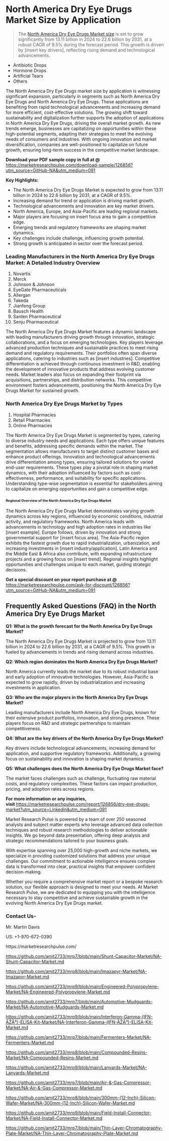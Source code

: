 <h1>North America Dry Eye Drugs Market&nbsp;Size by Application</h1><blockquote><p>The <a href="https://marketresearchpulse.com/download-sample/126856?utm_source=GitHub-NA&amp;utm_medium=091">North America Dry Eye Drugs Market size</a> is set to grow significantly from 13.11 billion in 2024 to 22.6 billion by 2031, at a robust CAGR of 9.5% during the forecast period. This growth is driven by [insert key drivers], reflecting rising demand and technological advancements.</p></blockquote><ul><li>Antibiotic Drops<li> Hormone Drops<li> Artificial Tears<li> Others</li></ul><p>The North America Dry Eye Drugs market size by application is witnessing significant expansion, particularly in segments such as North America Dry Eye Drugs and North America Dry Eye Drugs. These applications are benefiting from rapid technological advancements and increasing demand for more efficient, cost-effective solutions. The growing shift toward sustainability and digitalization further supports the adoption of applications in North America Dry Eye Drugs, driving the overall market growth. As new trends emerge, businesses are capitalizing on opportunities within these high-potential segments, adapting their strategies to meet the evolving needs of consumers and industries. With ongoing innovation and market diversification, companies are well-positioned to capitalize on future growth, ensuring long-term success in the competitive market landscape.</p><p><strong>Download your PDF sample copy in full at @ </strong><a href="https://marketresearchpulse.com/download-sample/126856?utm_source=GitHub-NA&amp;utm_medium=091">https://marketresearchpulse.com/download-sample/126856?utm_source=GitHub-NA&amp;utm_medium=091</a></p><p><strong>Key Highlights: </strong></p><ul><li>The North America Dry Eye Drugs Market is expected to grow from 13.11 billion in 2024 to 22.6 billion by 2031, at a CAGR of 9.5%.</li><li>Increasing demand for trend or application is driving market growth.</li><li>Technological advancements and innovation are key market drivers.</li><li>North America, Europe, and Asia-Pacific are leading regional markets.</li><li>Major players are focusing on insert focus area to gain a competitive edge.</li><li>Emerging trends and regulatory frameworks are shaping market dynamics.</li><li>Key challenges include challenge, influencing growth potential.</li><li>Strong growth is anticipated in sector over the forecast period.</li></ul><h3>Leading Manufacturers in the North America Dry Eye Drugs Market: A Detailed Industry Overview</h3><ol><li>Novartis</li><li>Merck</li><li>Johnson & Johnson</li><li>EyeGate Pharmaceuticals</li><li>Allergan</li><li>Takeda</li><li>Jianfeng Group</li><li>Bausch Health</li><li>Santen Pharmaceutical</li><li>Senju Pharmaceutical</li></ol><div class="flex max-w-full flex-col flex-grow"><div class="min-h-8 text-message flex w-full flex-col items-end gap-2 whitespace-normal break-words [.text-message+&amp;]:mt-5" dir="auto" data-message-author-role="assistant" data-message-id="fd8432e4-4910-450d-b182-61b7bfb0a01f" data-message-model-slug="gpt-4o"><div class="flex w-full flex-col gap-1 empty:hidden first:pt-[3px]"><div class="markdown prose w-full break-words dark:prose-invert light"><p>The North America Dry Eye Drugs Market features a dynamic landscape with leading manufacturers driving growth through innovation, strategic collaborations, and a focus on emerging technologies. Key players leverage advanced production techniques and sustainable practices to meet rising demand and regulatory requirements. Their portfolios often span diverse applications, catering to industries such as [insert industries]. Competitive differentiation is achieved through continuous investment in R&amp;D, enabling the development of innovative products that address evolving customer needs. Market leaders also focus on expanding their footprint via acquisitions, partnerships, and distribution networks. This competitive environment fosters advancements, positioning the North America Dry Eye Drugs Market for sustained growth.</p></div></div></div></div><h3>North America Dry Eye Drugs Market by Types</h3><ol><li>Hospital Pharmacies<li> Retail Pharmacies<li> Online Pharmacies</li></ol><div class="flex max-w-full flex-col flex-grow"><div class="min-h-8 text-message flex w-full flex-col items-end gap-2 whitespace-normal break-words [.text-message+&amp;]:mt-5" dir="auto" data-message-author-role="assistant" data-message-id="084470be-0bb7-4664-bddf-5156b4f41249" data-message-model-slug="gpt-4o-mini"><div class="flex w-full flex-col gap-1 empty:hidden first:pt-[3px]"><div class="markdown prose w-full break-words dark:prose-invert light"><p>The North America Dry Eye Drugs Market is segmented by types, catering to diverse industry needs and applications. Each type offers unique features and benefits, addressing specific demands within the market. The segmentation allows manufacturers to target distinct customer bases and enhance product offerings. Innovation and technological advancements drive differentiation among types, ensuring tailored solutions for varied end-user requirements. These types play a pivotal role in shaping market dynamics, with their adoption influenced by factors such as cost-effectiveness, performance, and suitability for specific applications. Understanding type-wise segmentation is essential for stakeholders aiming to capitalize on emerging opportunities and gain a competitive edge.</p></div></div></div></div><h3><span style="font-size: 11px;">Regional Overview of the North America Dry Eye Drugs Market</span></h3><div class="flex max-w-full flex-col flex-grow"><div class="min-h-8 text-message flex w-full flex-col items-end gap-2 whitespace-normal break-words [.text-message+&amp;]:mt-5" dir="auto" data-message-author-role="assistant" data-message-id="e9038762-ce64-4e30-91c9-9bd413514231" data-message-model-slug="gpt-4o-mini"><div class="flex w-full flex-col gap-1 empty:hidden first:pt-[3px]"><div class="markdown prose w-full break-words dark:prose-invert light"><p>The North America Dry Eye Drugs Market demonstrates varying growth dynamics across key regions, influenced by economic conditions, industrial activity, and regulatory frameworks. North America leads with advancements in technology and high adoption rates in industries like [insert example]. Europe follows, driven by innovation and strong governmental support for [insert focus area]. The Asia-Pacific region exhibits the fastest growth due to rapid industrialization, urbanization, and increasing investments in [insert industry/application]. Latin America and the Middle East &amp; Africa also contribute, with expanding infrastructure projects and a growing focus on [insert trend]. Regional insights highlight opportunities and challenges unique to each market, guiding strategic decisions.</p></div></div></div></div><p><strong>Get a special discount on your report purchase at @ </strong><a href="https://marketresearchpulse.com/ask-for-discount/126856?utm_source=GitHub-NA&amp;utm_medium=091">https://marketresearchpulse.com/ask-for-discount/126856?utm_source=GitHub-NA&amp;utm_medium=091</a></p><h2>Frequently Asked Questions (FAQ) in the North America Dry Eye Drugs Market</h2><p><strong>Q1: What is the growth forecast for the North America Dry Eye Drugs Market?</strong></p><p>The North America Dry Eye Drugs Market is projected to grow from 13.11 billion in 2024 to 22.6 billion by 2031, at a CAGR of 9.5%. This growth is fueled by advancements in trends and rising demand across industries.</p><p><strong>Q2: Which region dominates the North America Dry Eye Drugs Market?</strong></p><p>North America currently leads the market due to its robust industrial base and early adoption of innovative technologies. However, Asia-Pacific is expected to grow rapidly, driven by industrialization and increasing investments in application.</p><p><strong>Q3: Who are the major players in the North America Dry Eye Drugs Market?</strong></p><p>Leading manufacturers include North America Dry Eye Drugs, known for their extensive product portfolios, innovation, and strong presence. These players focus on R&amp;D and strategic partnerships to maintain competitiveness.</p><p><strong>Q4: What are the key drivers of the North America Dry Eye Drugs Market?</strong></p><p>Key drivers include technological advancements, increasing demand for application, and supportive regulatory frameworks. Additionally, a growing focus on sustainability and innovation is shaping market dynamics.</p><p><strong>Q5: What challenges does the North America Dry Eye Drugs Market face?</strong></p><p>The market faces challenges such as challenge, fluctuating raw material costs, and regulatory complexities. These factors can impact production, pricing, and adoption rates across regions.</p><p><strong>For more information or any inquiries, visit&nbsp;</strong><a href="https://marketresearchpulse.com/report/126856/dry-eye-drugs-market?utm_source=Linkedin&utm_medium=091">https://marketresearchpulse.com/report/126856/dry-eye-drugs-market?utm_source=Linkedin&utm_medium=091</a></p><p>Market Research Pulse is powered by a team of over 250 seasoned analysts and subject matter experts who leverage advanced data collection techniques and robust research methodologies to deliver actionable insights. We go beyond data presentation, offering deep analysis and strategic recommendations tailored to your business goals.</p><p>With expertise spanning over 25,000 high-growth and niche markets, we specialize in providing customized solutions that address your unique challenges. Our commitment to actionable intelligence ensures complex data is transformed into clear, practical insights that empower confident decision-making.</p><p>Whether you require a comprehensive market report or a bespoke research solution, our flexible approach is designed to meet your needs. At Market Research Pulse, we are dedicated to equipping you with the intelligence necessary to stay competitive and achieve sustainable growth in the evolving North America Dry Eye Drugs market.</p><h3><strong>Contact Us-</strong></h3><p>Mr. Martin Davis</p><p>US: +1-970-672-0390</p><p>https://marketresearchpulse.com/</p><p><a href="https://github.com/amit2733/mrp7/blob/main/Shunt-Capacitor-Market/NA-Shunt-Capacitor-Market.md">https://github.com/amit2733/mrp7/blob/main/Shunt-Capacitor-Market/NA-Shunt-Capacitor-Market.md</a></p><p><a href="https://github.com/amit2733/mrp8/blob/main/Imazapyr-Market/NA-Imazapyr-Market.md">https://github.com/amit2733/mrp8/blob/main/Imazapyr-Market/NA-Imazapyr-Market.md</a></p><p><a href="https://github.com/amit2733/mrp9/blob/main/Engineered-Polypropylene-Market/NA-Engineered-Polypropylene-Market.md">https://github.com/amit2733/mrp9/blob/main/Engineered-Polypropylene-Market/NA-Engineered-Polypropylene-Market.md</a></p><p><a href="https://github.com/amit2733/mrp7/blob/main/Automotive-Mudguards-Market/NA-Automotive-Mudguards-Market.md">https://github.com/amit2733/mrp7/blob/main/Automotive-Mudguards-Market/NA-Automotive-Mudguards-Market.md</a></p><p><a href="https://github.com/amit2733/mrp9/blob/main/Interferon-Gamma-(IFN-ÃŽÂ³)-ELISA-Kit-Market/NA-Interferon-Gamma-(IFN-ÃŽÂ³)-ELISA-Kit-Market.md">https://github.com/amit2733/mrp9/blob/main/Interferon-Gamma-(IFN-ÃŽÂ³)-ELISA-Kit-Market/NA-Interferon-Gamma-(IFN-ÃŽÂ³)-ELISA-Kit-Market.md</a></p><p><a href="https://github.com/amit2733/mrp7/blob/main/Fermenters-Market/NA-Fermenters-Market.md">https://github.com/amit2733/mrp7/blob/main/Fermenters-Market/NA-Fermenters-Market.md</a></p><p><a href="https://github.com/amit2733/mrp8/blob/main/Compounded-Resins-Market/NA-Compounded-Resins-Market.md">https://github.com/amit2733/mrp8/blob/main/Compounded-Resins-Market/NA-Compounded-Resins-Market.md</a></p><p><a href="https://github.com/amit2733/mrp9/blob/main/Lanyards-Market/NA-Lanyards-Market.md">https://github.com/amit2733/mrp9/blob/main/Lanyards-Market/NA-Lanyards-Market.md</a></p><p><a href="https://github.com/amit2733/mrp7/blob/main/Air-&-Gas-Compressor-Market/NA-Air-&-Gas-Compressor-Market.md">https://github.com/amit2733/mrp7/blob/main/Air-&-Gas-Compressor-Market/NA-Air-&-Gas-Compressor-Market.md</a></p><p><a href="https://github.com/amit2733/mrp8/blob/main/300mm-(12-Inch)-Silicon-Wafer-Market/NA-300mm-(12-Inch)-Silicon-Wafer-Market.md">https://github.com/amit2733/mrp8/blob/main/300mm-(12-Inch)-Silicon-Wafer-Market/NA-300mm-(12-Inch)-Silicon-Wafer-Market.md</a></p><p><a href="https://github.com/amit2733/mrp9/blob/main/Field-Install-Connector-Market/NA-Field-Install-Connector-Market.md">https://github.com/amit2733/mrp9/blob/main/Field-Install-Connector-Market/NA-Field-Install-Connector-Market.md</a></p><p><a href="https://github.com/amit2733/mrp7/blob/main/Thin-Layer-Chromatography-Plate-Market/NA-Thin-Layer-Chromatography-Plate-Market.md">https://github.com/amit2733/mrp7/blob/main/Thin-Layer-Chromatography-Plate-Market/NA-Thin-Layer-Chromatography-Plate-Market.md</a></p>
